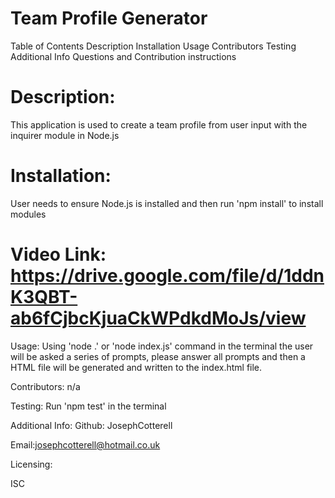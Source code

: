 # Team Profile Generator

Table of Contents
Description
Installation
Usage
Contributors
Testing
Additional Info
Questions and Contribution instructions

# Description:

This application is used to create a team profile from user input with the inquirer module in Node.js

# Installation:

User needs to ensure Node.js is installed and then run 'npm install' to install modules

# Video Link: https://drive.google.com/file/d/1ddnK3QBT-ab6fCjbcKjuaCkWPdkdMoJs/view

Usage:
Using 'node .' or 'node index.js' command in the terminal the user will be asked a series of prompts, please answer all prompts and then a HTML file will be generated and written to the index.html file.

Contributors:
n/a

Testing:
Run 'npm test' in the terminal

Additional Info:
Github: JosephCotterell

Email:josephcotterell@hotmail.co.uk

Licensing:

ISC
